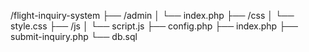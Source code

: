 /flight-inquiry-system
    ├── /admin
    │   └── index.php
    ├── /css
    │   └── style.css
    ├── /js
    │   └── script.js
    ├── config.php
    ├── index.php
    ├── submit-inquiry.php
    └── db.sql
